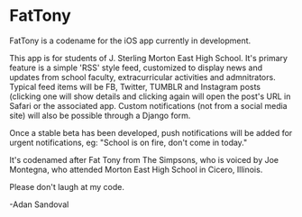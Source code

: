 FatTony
=======
FatTony is a codename for the iOS app currently in development. 
  
This app is for students of J. Sterling Morton East High School. It's primary feature is a simple 'RSS' style feed, customized to display news and updates from school faculty, extracurricular activities and admnitrators. Typical feed items will be FB, Twitter, TUMBLR and Instagram posts (clicking one will show details and clicking again will open the post's URL in Safari or the associated app. Custom notifications (not from a social media site) will also be possible through a Django form.

Once a stable beta has been developed, push notifications will be added for urgent notifications, eg: "School is on fire, don't come in today."

It's codenamed after Fat Tony from The Simpsons, who is voiced by Joe Montegna, who attended Morton East High School in Cicero, Illinois.

Please don't laugh at my code.

-Adan Sandoval
